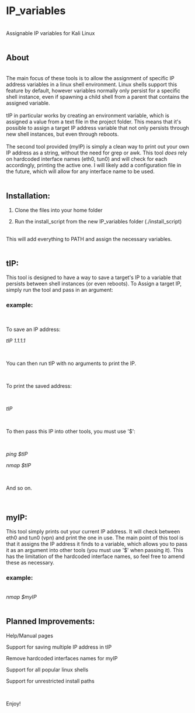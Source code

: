# IP_variables
<br>
Assignable IP variables for Kali Linux

<br>
<br>
<h2>About</h2>
<br>
The main focus of these tools is to allow the assignment of specific IP address variables in a linux shell environment. Linux shells support this feature by default, however variables normally only persist for a specific shell instance, even if spawning a child shell from a parent that contains the assigned variable.
<br>
<br>
tIP in particular works by creating an environment variable, which is assigned a value from a text file in the project folder. This means that it's possible to assign a target IP address variable that not only persists through new shell instances, but even through reboots.
<br>
<br>
The second tool provided (myIP) is simply a clean way to print out your own IP address as a string, without the need for grep or awk. This tool <i>does</i> rely on hardcoded interface names (eth0, tun0) and will check for each accordingly, printing the active one. I will likely add a configuration file in the future, which will allow for any interface name to be used.

<br>
<br>
<h2>Installation:</h2>

1. Clone the files into your home folder

2. Run the install_script from the new IP_variables folder (./install_script)

<br>
This will add everything to PATH and assign the necessary variables.

<br>
<br>
<h2>tIP:</h2>

This tool is designed to have a way to save a target's IP to a variable that persists between shell instances (or even reboots). To Assign a target IP, simply run the tool and pass in an argument:
<br>
<h3>example:</h3> 

<br>

To save an IP address:
<br>

<i>tIP 1.1.1.1</i>

<br>

You can then run tIP with no arguments to print the IP.

<br>

To print the saved address:

<br>

<i>tIP</i>

<br>

To then pass this IP into other tools, you must use '$':

<br>

<i>ping $tIP</i>

<i>nmap $tIP</i>   

<br>

And so on.

<br>

<h2>myIP:</h2>

This tool simply prints out your current IP address. It will check between eth0 and tun0 (vpn) and print the one in use. The main point of this tool is that it assigns the IP address it finds to a variable, which allows you to pass it as an argument into other tools (you must use '$' when passing it).
This has the limitation of the hardcoded interface names, so feel free to amend these as necessary.

<h3>example:</h3> 
<br>
<i>nmap $myIP</i>

<br>
<br>

<h2>Planned Improvements:</h2>

Help/Manual pages

Support for saving multiple IP address in tIP

Remove hardcoded interfaces names for myIP

Support for all popular linux shells

Support for unrestricted install paths

<br>

Enjoy!

<br>

